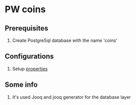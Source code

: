# PW coins

## Prerequisites

1. Create PostgreSql database with the name 'coins'

## Configurations

1. Setup [properties](src/main/resources/application.properties)

## Some info

1. It's used Jooq and jooq generator for the database layer
   
